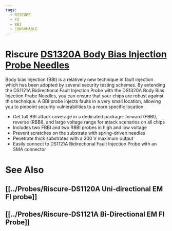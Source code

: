 ```yaml
---
tags:
  - RISCURE
  - FI
  - BBI
  - CONSUMABLE
---
```


# Riscure  [DS1320A Body Bias Injection Probe Needles](https://www.keysight.com/us/en/product/DS1320A/body-bias-injection-probe-needles.html)

Body bias injection (BBI) is a relatively new technique in fault injection which has been adopted by several security testing schemes. By extending the DS1121A Bidirectional Fault Injection Probe with the DS1320A Body Bias Injection Probe Needles, you can ensure that your chips are robust against this technique. A BBI probe injects faults in a very small location, allowing you to pinpoint security vulnerabilities to a more specific location.

- Get full BBI attack coverage in a dedicated package: forward (FBBI), reverse (RBBI), and large voltage range for attack scenarios on all chips 
- Includes two FBBI and two RBBI probes in high and low voltage 
- Prevent scratches on the substrate with spring-driven needles
- Penetrate thick substrates with a 200 V maximum output 
- Easily connect to DS1121A Bidirectional Fault Injection Probe with an SMA connector
# See Also
## [[../Probes/Riscure-DS1120A Uni-directional EM FI probe]]
## [[../Probes/Riscure-DS1121A Bi-Directional EM FI Probe]]
